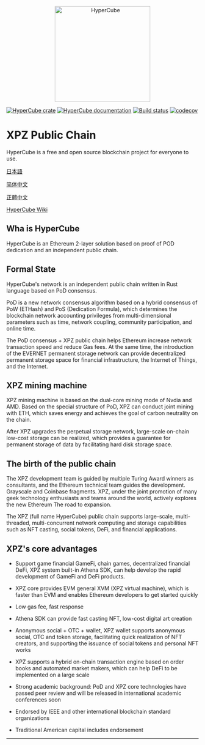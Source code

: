 <p align="center">
  <a href="https://hypercube-lab.github.io">
    <img alt="HyperCube" src="https://i.imgur.com/hypercube.png" width="250" />
  </a>
</p>

[![HyperCube crate](https://img.shields.io/crates/v/hypercube.svg)](https://crates.io/crates/hypercube)
[![HyperCube documentation](https://docs.rs/hypercube-lab/badge.svg)](https://docs.rs/hypercu)
[![Build status](https://badge.buildkite.com/8cc350de251d61483db98bdfc895b9ea0ac8ffa4a32ee850ed.svg?branch=master)](https://buildkite.com/hypercube-lab/hypercube/builds?branch=master)
[![codecov](https://codecov.io/gh/hypercube-lab/solana/branch/master/graph/badge.svg)](https://codecov.io/gh/hypercube-lab/hypercube)


# XPZ Public Chain

HyperCube is a free and open source blockchain project for everyone to use.


[日本語](https://github.com/hypercube-lab/hypercube/blob/main/README_JP.md)

[简体中文](https://github.com/hypercube-lab/hypercube/blob/main/README_CN.md)

[正體中文](https://github.com/hypercube-lab/hypercube/blob/main/README_CN_TW.md)

[HyperCube Wiki](https://github.com/hypercube-lab/hypercube/wiki)

## Wha is HyperCube

HyperCube is an Ethereum 2-layer solution based on proof of POD dedication and an independent public chain.

## Formal State

HyperCube's network is an independent public chain written in Rust language based on PoD consensus.

PoD is a new network consensus algorithm based on a hybrid consensus of PoW (ETHash) and PoS (Dedication Formula), which determines the blockchain network accounting privileges from multi-dimensional parameters such as time, network coupling, community participation, and online time.

The PoD consensus + XPZ public chain helps Ethereum increase network transaction speed and reduce Gas fees. At the same time, the introduction of the EVERNET permanent storage network can provide decentralized permanent storage space for financial infrastructure, the Internet of Things, and the Internet.


## XPZ mining machine

XPZ mining machine is based on the dual-core mining mode of Nvdia and AMD. Based on the special structure of PoD, XPZ can conduct joint mining with ETH, which saves energy and achieves the goal of carbon neutrality on the chain.

After XPZ upgrades the perpetual storage network, large-scale on-chain low-cost storage can be realized, which provides a guarantee for permanent storage of data by facilitating hard disk storage space.

## The birth of the public chain

The XPZ development team is guided by multiple Turing Award winners as consultants, and the Ethereum technical team guides the development. Grayscale and Coinbase fragments. XPZ, under the joint promotion of many geek technology enthusiasts and teams around the world, actively explores the new Ethereum The road to expansion.

The XPZ (full name HyperCube) public chain supports large-scale, multi-threaded, multi-concurrent network computing and storage capabilities such as NFT casting, social tokens, DeFi, and financial applications.


## XPZ's core advantages

* Support game financial GameFi, chain games, decentralized financial DeFi, XPZ system built-in Athena SDK, can help develop the rapid development of GameFi and DeFi products.

* XPZ core provides EVM general XVM (XPZ virtual machine), which is faster than EVM and enables Ethereum developers to get started quickly

* Low gas fee, fast response

* Athena SDK can provide fast casting NFT, low-cost digital art creation

* Anonymous social + OTC + wallet, XPZ wallet supports anonymous social, OTC and token storage, facilitating quick realization of NFT creators, and supporting the issuance of social tokens and personal NFT works

* XPZ supports a hybrid on-chain transaction engine based on order books and automated market makers, which can help DeFi to be implemented on a large scale

* Strong academic background: PoD and XPZ core technologies have passed peer review and will be released in international academic conferences soon

* Endorsed by IEEE and other international blockchain standard organizations

* Traditional American capital includes endorsement



***




